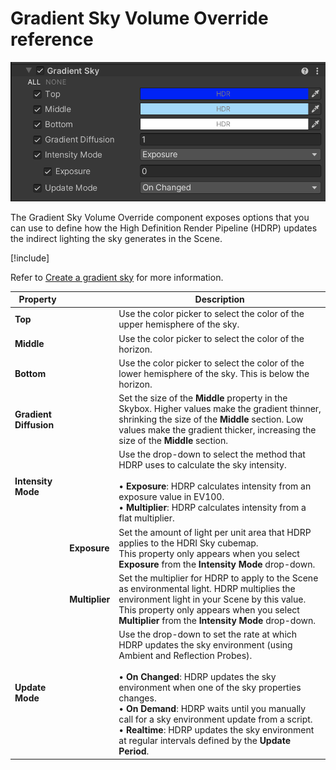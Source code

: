 # Gradient Sky Volume Override reference

![](Images/Override-GradientSky1.png)

The Gradient Sky Volume Override component exposes options that you can use to define how the High Definition Render Pipeline (HDRP) updates the indirect lighting the sky generates in the Scene.

[!include[](snippets/Volume-Override-Enable-Properties.md)]

Refer to [Create a gradient sky](create-a-gradient-sky.md) for more information.

<table>
<thead>
  <tr>
    <th><strong>Property</strong></th>
    <th></th>
    <th><strong>Description</strong></th>
  </tr>
</thead>
<tbody>
  <tr>
    <td><strong>Top</strong></td>
    <td></td>
    <td>Use the color picker to select the color of the upper hemisphere of the sky.</td>
  </tr>
  <tr>
    <td><strong>Middle</strong></td>
    <td></td>
    <td>Use the color picker to select the color of the horizon.</td>
  </tr>
  <tr>
    <td><strong>Bottom</strong></td>
    <td></td>
    <td>Use the color picker to select the color of the lower hemisphere of the sky. This is below the horizon.</td>
  </tr>
  <tr>
    <td><strong>Gradient Diffusion</strong></td>
    <td></td>
    <td>Set the size of the <strong>Middle</strong> property in the Skybox. Higher values make the gradient thinner, shrinking the size of the <strong>Middle</strong> section. Low values make the gradient thicker, increasing the size of the <strong>Middle</strong> section.</td>
  </tr>
  <tr>
    <td><strong>Intensity Mode</strong></td>
    <td></td>
    <td>Use the drop-down to select the method that HDRP uses to calculate the sky intensity.<br/><br/>&#8226; <strong>Exposure</strong>: HDRP calculates intensity from an exposure value in EV100.<br/>&#8226; <strong>Multiplier</strong>: HDRP calculates intensity from a flat multiplier.</td>
  </tr>
  <tr></strong>
    <td></td>
    <td><strong>Exposure</strong></td>
    <td>Set the amount of light per unit area that HDRP applies to the HDRI Sky cubemap.<br/>This property only appears when you select <strong>Exposure</strong> from the <strong>Intensity Mode</strong> drop-down.</td>
  </tr>
  <tr>
    <td></td>
    <td><strong>Multiplier</strong></td>
    <td>Set the multiplier for HDRP to apply to the Scene as environmental light. HDRP multiplies the environment light in your Scene by this value.<br/>This property only appears when you select <strong>Multiplier</strong> from the <strong>Intensity Mode</strong> drop-down.</td>
  </tr>
  <tr>
    <td><strong>Update Mode</strong></td>
    <td></td>
    <td>Use the drop-down to set the rate at which HDRP updates the sky environment (using Ambient and Reflection Probes).<br/><br/>&#8226; <strong>On Changed</strong>: HDRP updates the sky environment when one of the sky properties changes.<br/>&#8226; <strong>On Demand</strong>: HDRP waits until you manually call for a sky environment update from a script.<br/>&#8226; <strong>Realtime</strong>: HDRP updates the sky environment at regular intervals defined by the <strong>Update Period</strong>.</td>
  </tr>
</tbody>
</table>
